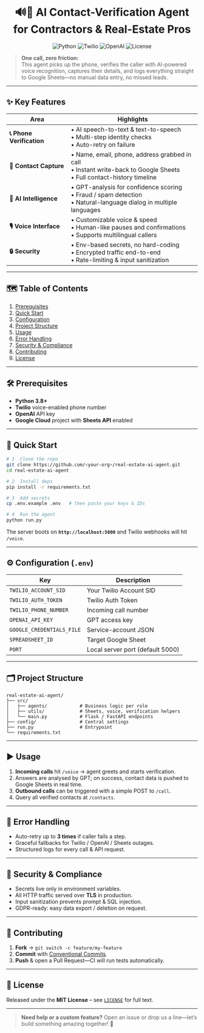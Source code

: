
<h1 align="center">🔊🤖 AI Contact-Verification Agent<br>for Contractors & Real-Estate Pros</h1>

<p align="center">
  <img alt="Python" src="https://img.shields.io/badge/Python-3.8%2B-blue?logo=python">
  <img alt="Twilio"  src="https://img.shields.io/badge/Twilio-voice%20&%20sms-ff3533?logo=twilio">
  <img alt="OpenAI"  src="https://img.shields.io/badge/OpenAI-GPT-powered-25c47e?logo=openai">
  <img alt="License" src="https://img.shields.io/badge/License-MIT-lightgrey">
</p>

> **One call, zero friction:**  
> This agent picks up the phone, verifies the caller with AI-powered voice recognition, captures their details, and logs everything straight to Google Sheets—no manual data entry, no missed leads.

---

## ✨ Key Features

| Area | Highlights |
|------|------------|
| **📞 Phone Verification** | • AI speech-to-text & text-to-speech<br>• Multi-step identity checks<br>• Auto-retry on failure |
| **📇 Contact Capture** | • Name, email, phone, address grabbed in call<br>• Instant write-back to Google Sheets<br>• Full contact-history timeline |
| **🤖 AI Intelligence** | • GPT-analysis for confidence scoring<br>• Fraud / spam detection<br>• Natural-language dialog in multiple languages |
| **🎙️ Voice Interface** | • Customizable voice & speed<br>• Human-like pauses and confirmations<br>• Supports multilingual callers |
| **🔒 Security** | • Env-based secrets, no hard-coding<br>• Encrypted traffic end-to-end<br>• Rate-limiting & input sanitization |

---

## 🗺️  Table of Contents
1. [Prerequisites](#-prerequisites)    
2. [Quick Start](#-quick-start)    
3. [Configuration](#-configuration)    
4. [Project Structure](#-project-structure)    
5. [Usage](#-usage)    
6. [Error Handling](#-error-handling)    
7. [Security & Compliance](#-security--compliance)    
8. [Contributing](#-contributing)    
9. [License](#-license)

---

## 🛠️  Prerequisites
* **Python 3.8+**  
* **Twilio** voice-enabled phone number  
* **OpenAI** API key  
* **Google Cloud** project with **Sheets API** enabled  

---

## 🚀 Quick Start

```bash
# 1  Clone the repo
git clone https://github.com/<your-org>/real-estate-ai-agent.git
cd real-estate-ai-agent

# 2  Install deps
pip install -r requirements.txt

# 3  Add secrets
cp .env.example .env   # then paste your keys & IDs

# 4  Run the agent
python run.py
````

The server boots on **`http://localhost:5000`** and Twilio webhooks will hit `/voice`.

---

## ⚙️  Configuration (`.env`)

| Key                       | Description                      |
| ------------------------- | -------------------------------- |
| `TWILIO_ACCOUNT_SID`      | Your Twilio Account SID          |
| `TWILIO_AUTH_TOKEN`       | Twilio Auth Token                |
| `TWILIO_PHONE_NUMBER`     | Incoming call number             |
| `OPENAI_API_KEY`          | GPT access key                   |
| `GOOGLE_CREDENTIALS_FILE` | Service-account JSON             |
| `SPREADSHEET_ID`          | Target Google Sheet              |
| `PORT`                    | Local server port (default 5000) |

---

## 🗂️  Project Structure

```
real-estate-ai-agent/
├── src/
│   ├── agents/            # Business logic per role
│   ├── utils/             # Sheets, voice, verification helpers
│   └── main.py            # Flask / FastAPI endpoints
├── config/                # Central settings
├── run.py                 # Entrypoint
└── requirements.txt
```

---

## ▶️  Usage

1. **Incoming calls** hit `/voice` → agent greets and starts verification.
2. Answers are analysed by GPT; on success, contact data is pushed to Google Sheets in real time.
3. **Outbound calls** can be triggered with a simple POST to `/call`.
4. Query all verified contacts at `/contacts`.

---

## 🧰 Error Handling

* Auto-retry up to **3 times** if caller fails a step.
* Graceful fallbacks for Twilio / OpenAI / Sheets outages.
* Structured logs for every call & API request.

---

## 🔐 Security & Compliance

* Secrets live only in environment variables.
* All HTTP traffic served over **TLS** in production.
* Input sanitization prevents prompt & SQL injection.
* GDPR-ready: easy data export / deletion on request.

---

## 🤝 Contributing

1. **Fork** → `git switch -c feature/my-feature`
2. **Commit** with [Conventional Commits](https://www.conventionalcommits.org).
3. **Push** & open a Pull Request—CI will run tests automatically.

---

## 📝 License

Released under the **MIT License** – see [`LICENSE`](LICENSE) for full text.

---

> **Need help or a custom feature?**  Open an issue or drop us a line—let’s build something amazing together! 🚀

```
